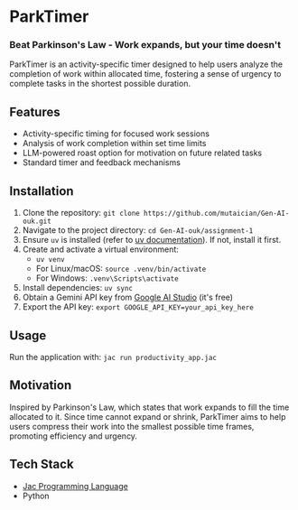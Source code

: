 # ParkTimer

### Beat Parkinson's Law - Work expands, but your time doesn't

ParkTimer is an activity-specific timer designed to help users analyze the completion of work within allocated time, fostering a sense of urgency to complete tasks in the shortest possible duration.

## Features
- Activity-specific timing for focused work sessions
- Analysis of work completion within set time limits
- LLM-powered roast option for motivation on future related tasks
- Standard timer and feedback mechanisms

## Installation
1. Clone the repository: `git clone https://github.com/mutaician/Gen-AI-ouk.git`
2. Navigate to the project directory: `cd Gen-AI-ouk/assignment-1`
3. Ensure `uv` is installed (refer to [uv documentation](https://github.com/astral-sh/uv)). If not, install it first.
4. Create and activate a virtual environment:
   - `uv venv`
   - For Linux/macOS: `source .venv/bin/activate`
   - For Windows: `.venv\Scripts\activate`
5. Install dependencies: `uv sync`
6. Obtain a Gemini API key from [Google AI Studio](https://aistudio.google.com/) (it's free)
7. Export the API key: `export GOOGLE_API_KEY=your_api_key_here`

## Usage
Run the application with: `jac run productivity_app.jac`

## Motivation
Inspired by Parkinson's Law, which states that work expands to fill the time allocated to it. Since time cannot expand or shrink, ParkTimer aims to help users compress their work into the smallest possible time frames, promoting efficiency and urgency.

## Tech Stack
- [Jac Programming Language](https://jac-lang.org)
- Python

